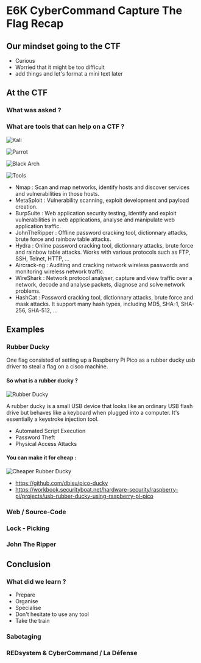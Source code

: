 # E6K CyberCommand Capture The Flag Recap

## Our mindset going to the CTF

- Curious
- Worried that it might be too difficult 
- add things and let's format a mini text later

## At the CTF

### What was asked ?

### What are tools that can help on a CTF ?

![Kali](/Assets/kali.jpg)

![Parrot](/Assets/parrot.jpg)

![Black Arch](/Assets/blackarch.png)

![Tools](/Assets/tools.jpg)

- Nmap  : Scan and map networks, identify hosts and discover services and vulnerabilities in those hosts.
- MetaSploit : Vulnerability scanning, exploit development and payload creation.
- BurpSuite : Web application security testing, identify and exploit vulnerabilities in web applications, analyse and manipulate web application traffic.
- JohnTheRipper : Offline password cracking tool, dictionnary attacks, brute force and rainbow table attacks.
- Hydra : Online password cracking tool, dictionnary attacks, brute force and rainbow table attacks. Works with various protocols such as FTP, SSH, Telnet, HTTP, ... 
- Aircrack-ng : Auditing and cracking network wireless passwords and monitoring wireless network traffic.
- WireShark : Network protocol analyser, capture and view traffic over a network, decode and analyse packets, diagnose and solve network problems.
- HashCat : Password cracking tool, dictionnary attacks, brute force and mask attacks. It support many hash types, including MD5, SHA-1, SHA-256, SHA-512, ...

## Examples

### Rubber Ducky

One flag consisted of setting up a Raspberry Pi Pico as a rubber ducky usb driver to steal a flag on a cisco machine. 

#### So what is a rubber ducky ? 
![Rubber Ducky](/Assets/ducky.png)

A rubber ducky is  a small USB device that looks like an ordinary USB flash drive but behaves like a keyboard when plugged into a computer. It's essentially a keystroke injection tool.

- Automated Script Execution
- Password Theft 
- Physical Access Attacks

#### You can make it for cheap : 

![Cheaper Rubber Ducky](/Assets/pico.png)

- https://github.com/dbisu/pico-ducky
- https://workbook.securityboat.net/hardware-security/raspberry-pi/projects/usb-rubber-ducky-using-raspberry-pi-pico

### Web / Source-Code 

### Lock - Picking

### John The Ripper

## Conclusion 

### What did we learn ? 

- Prepare
- Organise
- Specialise
- Don't hesitate to use any tool
- Take the train

### Sabotaging

### REDsystem & CyberCommand / La Défense